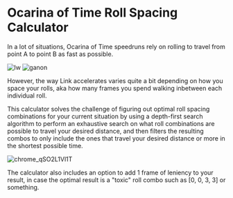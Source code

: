 # Ocarina of Time Roll Spacing Calculator

In a lot of situations, Ocarina of Time speedruns rely on rolling to travel from point A to point B as fast as possible.

![lw](https://github.com/TorjeAmundsen/OoTRolls/assets/14235956/8e4b81eb-47b9-4afe-add7-cf717bc1be6f)
![ganon](https://github.com/TorjeAmundsen/OoTRolls/assets/14235956/0a412983-243e-4eb7-a079-369acbad45e3)

However, the way Link accelerates varies quite a bit depending on how you space your rolls, aka how many frames you spend walking inbetween each individual roll.

This calculator solves the challenge of figuring out optimal roll spacing combinations for your current situation by using a depth-first search algorithm to perform an exhaustive search on what roll combinations are possible to travel your desired distance, and then filters the resulting combos to only include the ones that travel your desired distance or more in the shortest possible time.

![chrome_qSO2L1Vl1T](https://github.com/TorjeAmundsen/OoTRolls/assets/14235956/e19901f0-b8e9-413f-92a8-8244d1015fca)

The calculator also includes an option to add 1 frame of leniency to your result, in case the optimal result is a "toxic" roll combo such as [0, 0, 3, 3] or something.
